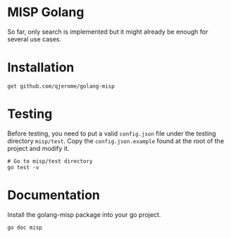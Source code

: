 # MISP Golang

So far, only search is implemented but it might already be enough for several use
cases.

# Installation

```
get github.com/qjerome/golang-misp
```

# Testing

Before testing, you need to put a valid `config.json` file under the testing
directory `misp/test`. Copy the `config.json.example` found at the root of the
project and modify it.

```
# Go to misp/test directory
go test -v
```

# Documentation

Install the golang-misp package into your go project.

```
go doc misp
```
